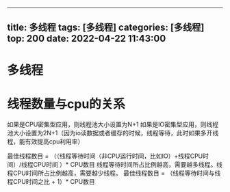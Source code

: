 
---
title: 多线程
tags: [多线程]
categories: [多线程]
top: 200
date: 2022-04-22 11:43:00
---
# 多线程

# 线程数量与cpu的关系
如果是CPU密集型应用，则线程池大小设置为N+1
如果是IO密集型应用，则线程池大小设置为2N+1（因为io读数据或者缓存的时候，线程等待，此时如果多开线程，能有效提高cpu利用率）

最佳线程数目 = （（线程等待时间（非CPU运行时间，比如IO）+线程CPU时间）/线程CPU时间 ）* CPU数目
线程等待时间所占比例越高，需要越多线程。线程CPU时间所占比例越高，需要越少线程。
最佳线程数目 = （线程等待时间与线程CPU时间之比 + 1）* CPU数目

